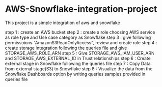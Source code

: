 # AWS-Snowflake-integration-project

This project is a simple integration of aws and snowflake

step 1 :  create an AWS bucket
step 2 :  create a role choosing AWS service as role type and Use case category as Snowflake
step 3 :  give following permissoions "AmazonS3ReadOnlyAccess", review and create role
step 4 :  create storage integration following the queries file and give STORAGE_AWS_ROLE_ARN
step 5 :  Give STORAGE_AWS_IAM_USER_ARN and STORAGE_AWS_EXTERNAL_ID in Trust relationships
step 6 :  Create external stage in Snowflake following the queries file
step 7 :  Copy Data from external stage(S3) to Snowflake
step 8 :  Visualize the data from the Snowflake Dashboards option by writing queries samples provided in queries file
